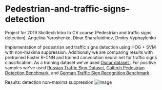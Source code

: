 # Pedestrian-and-traffic-signs-detection
Project for 2019 Skoltech Intro to CV course (Pedestrian and traffic signs detection). Angelina Yaroshenko, Dinar Sharafutdinov, Dmitry Vypiraylenko

Implementation of pedestrian and traffic signs detection using HOG + SVM with non-maxima suppression. Additionaly we are comparing results with pretrained Faster R-CNN and trained convolution neural net for traffic signs classification. As a training dataset we've used <a href="http://oscar.skoltech.ru/"> Oscar dataset </a>. For positive samples we've used <a href="http://graphics.cs.msu.ru/ru/node/1266">Russian Traffic Sign Dataset</a>, <a href="http://www.vision.caltech.edu/Image_Datasets/CaltechPedestrians/">Caltech Pedestrian Detection Benchmark</a>, and <a href="http://benchmark.ini.rub.de/">German Traffic Sign Recognition Benchmark</a>

Results: detection non-maxima suppression
![Image](https://github.com/dinarkino/Pedestrian-and-traffic-signs-detection/blob/master/images/det-non-maxima-suppr.JPG)




